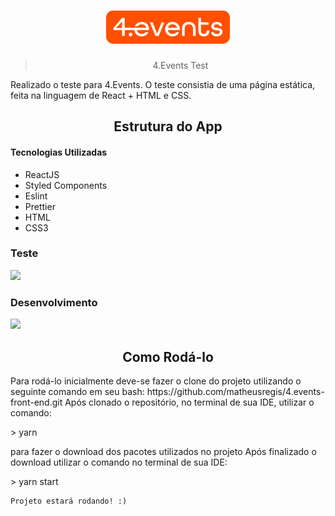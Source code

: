 
<h1 align="center">
  <img alt="Be The Hero" src="https://github.com/matheusregis/4.events-front-end/blob/main/src/assets/img/4%202.png?raw=true">
</h1>

<blockquote align="center">4.Events Test</blockquote>

<p>
    Realizado o teste para 4.Events. O teste consistia de uma página estática, feita na linguagem de React + HTML e CSS.
</p>

<h2 align="center">Estrutura do App</h2>

<h4>Tecnologias Utilizadas</h4>
<ul>
  <li>ReactJS</li>
  <li>Styled Components</li>
  <li>Eslint</li>
  <li>Prettier</li>
  <li>HTML</li>
  <li>CSS3</li>
</ul>

<h3>Teste</h3>
<img src="https://user-images.githubusercontent.com/30410885/115177932-9a611100-a0a6-11eb-9195-fe07406696d1.png"/>

<h3>Desenvolvimento</h3>
<img src="https://user-images.githubusercontent.com/30410885/115178114-fcba1180-a0a6-11eb-9557-5dadc3be8545.png"/>

<h2 align="center">Como Rodá-lo</h2>

<p>
    Para rodá-lo inicialmente deve-se fazer o clone do projeto utilizando o seguinte comando em seu bash:
    https://github.com/matheusregis/4.events-front-end.git
    Após clonado o repositório, no terminal de sua IDE, utilizar o comando:
</p>
     > yarn
<p>
    para fazer o download dos pacotes utilizados no projeto
    Após finalizado o download utilizar o comando no terminal de sua IDE:
</p>
     > yarn start
    
    Projeto estará rodando! :)
